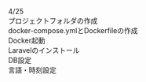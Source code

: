 4/25<br>
プロジェクトフォルダの作成<br>
docker-compose.ymlとDockerfileの作成<br>
Docker起動<br>
Laravelのインストール<br>
DB設定<br>
言語・時刻設定<br>

